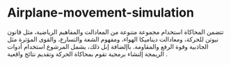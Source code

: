 # Airplane-movement-simulation
تتضمن المحاكاة استخدام مجموعة متنوعة من المعادالت والمفاهيم الرياضية، مثل قانون نيوتن للحركة، ومعادالت ديناميكا الهواء، ومفهوم الشعة والتسارع، والقوى المؤثرة مثل الجاذبية وقوة الرفع والمقاومة. باإلضافة إىل ذلك، يشمل المرشوع استخدام أدوات الريمجة إلنشاء برمجية تقوم بمحاكاة الحركة وتقديم نتائج واقعية .
